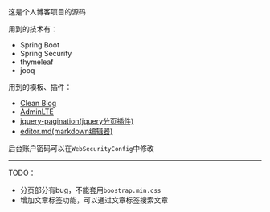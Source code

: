 这是个人博客项目的源码

用到的技术有：
- Spring Boot
- Spring Security
- thymeleaf 
- jooq

用到的模板、插件：
- [Clean Blog](http://startbootstrap.com/template-overviews/clean-blog/)
- [AdminLTE](https://github.com/almasaeed2010/AdminLTE)
- [jquery-pagination(jquery分页插件)](https://github.com/Alex-xd/jquery-pagination)
- [editor.md(markdown编辑器)](https://github.com/pandao/editor.md)


后台账户密码可以在`WebSecurityConfig`中修改

---

TODO：
- 分页部分有bug，不能套用`boostrap.min.css`
- 增加文章标签功能，可以通过文章标签搜索文章